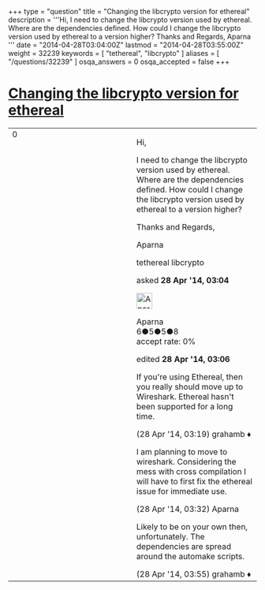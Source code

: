 +++
type = "question"
title = "Changing the libcrypto version for ethereal"
description = '''Hi, I need to change the libcrypto version used by ethereal. Where are the dependencies defined. How could I change the libcrypto version used by ethereal to a version higher? Thanks and Regards, Aparna '''
date = "2014-04-28T03:04:00Z"
lastmod = "2014-04-28T03:55:00Z"
weight = 32239
keywords = [ "tethereal", "libcrypto" ]
aliases = [ "/questions/32239" ]
osqa_answers = 0
osqa_accepted = false
+++

<div class="headNormal">

# [Changing the libcrypto version for ethereal](/questions/32239/changing-the-libcrypto-version-for-ethereal)

</div>

<div id="main-body">

<div id="askform">

<table id="question-table" style="width:100%;"><colgroup><col style="width: 50%" /><col style="width: 50%" /></colgroup><tbody><tr class="odd"><td style="width: 30px; vertical-align: top"><div class="vote-buttons"><span id="post-32239-upvote" class="ajax-command post-vote up" rel="nofollow" title="I like this post (click again to cancel)"> </span><div id="post-32239-score" class="post-score" title="current number of votes">0</div><span id="post-32239-downvote" class="ajax-command post-vote down" rel="nofollow" title="I dont like this post (click again to cancel)"> </span> <span id="favorite-mark" class="ajax-command favorite-mark" rel="nofollow" title="mark/unmark this question as favorite (click again to cancel)"> </span><div id="favorite-count" class="favorite-count"></div></div></td><td><div id="item-right"><div class="question-body"><p>Hi,</p><p>I need to change the libcrypto version used by ethereal. Where are the dependencies defined. How could I change the libcrypto version used by ethereal to a version higher?</p><p>Thanks and Regards,</p><p>Aparna</p></div><div id="question-tags" class="tags-container tags"><span class="post-tag tag-link-tethereal" rel="tag" title="see questions tagged &#39;tethereal&#39;">tethereal</span> <span class="post-tag tag-link-libcrypto" rel="tag" title="see questions tagged &#39;libcrypto&#39;">libcrypto</span></div><div id="question-controls" class="post-controls"></div><div class="post-update-info-container"><div class="post-update-info post-update-info-user"><p>asked <strong>28 Apr '14, 03:04</strong></p><img src="https://secure.gravatar.com/avatar/b605d47d2e423a49d4a281eb597b9fba?s=32&amp;d=identicon&amp;r=g" class="gravatar" width="32" height="32" alt="Aparna&#39;s gravatar image" /><p><span>Aparna</span><br />
<span class="score" title="6 reputation points">6</span><span title="5 badges"><span class="badge1">●</span><span class="badgecount">5</span></span><span title="5 badges"><span class="silver">●</span><span class="badgecount">5</span></span><span title="8 badges"><span class="bronze">●</span><span class="badgecount">8</span></span><br />
<span class="accept_rate" title="Rate of the user&#39;s accepted answers">accept rate:</span> <span title="Aparna has no accepted answers">0%</span></p></div><div class="post-update-info post-update-info-edited"><p><span> edited <strong>28 Apr '14, 03:06</strong> </span></p></div></div><div id="comments-container-32239" class="comments-container"><span id="32241"></span><div id="comment-32241" class="comment"><div id="post-32241-score" class="comment-score"></div><div class="comment-text"><p>If you're using Ethereal, then you really should move up to Wireshark. Ethereal hasn't been supported for a long time.</p></div><div id="comment-32241-info" class="comment-info"><span class="comment-age">(28 Apr '14, 03:19)</span> <span class="comment-user userinfo">grahamb ♦</span></div></div><span id="32242"></span><div id="comment-32242" class="comment"><div id="post-32242-score" class="comment-score"></div><div class="comment-text"><p>I am planning to move to wireshark. Considering the mess with cross compilation I will have to first fix the ethereal issue for immediate use.</p></div><div id="comment-32242-info" class="comment-info"><span class="comment-age">(28 Apr '14, 03:32)</span> <span class="comment-user userinfo">Aparna</span></div></div><span id="32246"></span><div id="comment-32246" class="comment"><div id="post-32246-score" class="comment-score"></div><div class="comment-text"><p>Likely to be on your own then, unfortunately. The dependencies are spread around the automake scripts.</p></div><div id="comment-32246-info" class="comment-info"><span class="comment-age">(28 Apr '14, 03:55)</span> <span class="comment-user userinfo">grahamb ♦</span></div></div></div><div id="comment-tools-32239" class="comment-tools"></div><div class="clear"></div><div id="comment-32239-form-container" class="comment-form-container"></div><div class="clear"></div></div></td></tr></tbody></table>

</div>

</div>

